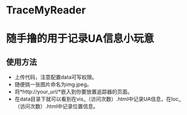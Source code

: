 # TraceMyReader
随手撸的用于记录UA信息小玩意
==================
## 使用方法
* 上传代码，注意配置data可写权限。
* 随便挑一张图片命名为img.jpeg。
* 将*http://your_url/*嵌入到你要放置追踪器的页面。
* 在data目录下就可以看到在vis_（访问次数）.html中记录UA信息，在loc_（访问次数）.html中记录位置信息。